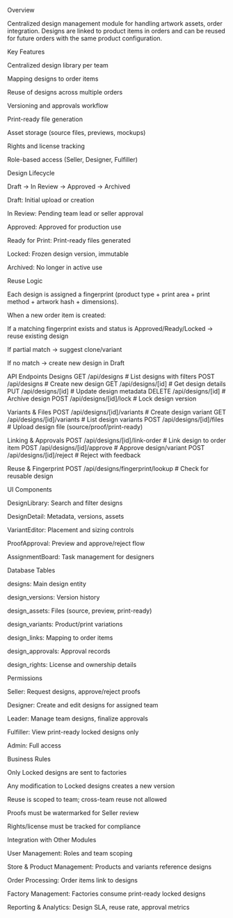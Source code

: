 Overview

Centralized design management module for handling artwork assets, order integration.
Designs are linked to product items in orders and can be reused for future orders with the same product configuration.

Key Features

Centralized design library per team

Mapping designs to order items

Reuse of designs across multiple orders

Versioning and approvals workflow

Print-ready file generation

Asset storage (source files, previews, mockups)

Rights and license tracking

Role-based access (Seller, Designer, Fulfiller)

Design Lifecycle

Draft → In Review → Approved → Archived

Draft: Initial upload or creation

In Review: Pending team lead or seller approval

Approved: Approved for production use

Ready for Print: Print-ready files generated

Locked: Frozen design version, immutable

Archived: No longer in active use

Reuse Logic

Each design is assigned a fingerprint (product type + print area + print method + artwork hash + dimensions).

When a new order item is created:

If a matching fingerprint exists and status is Approved/Ready/Locked → reuse existing design

If partial match → suggest clone/variant

If no match → create new design in Draft

API Endpoints
Designs
GET    /api/designs                     # List designs with filters
POST   /api/designs                     # Create new design
GET    /api/designs/[id]                # Get design details
PUT    /api/designs/[id]                # Update design metadata
DELETE /api/designs/[id]                # Archive design
POST   /api/designs/[id]/lock           # Lock design version

Variants & Files
POST   /api/designs/[id]/variants       # Create design variant
GET    /api/designs/[id]/variants       # List design variants
POST   /api/designs/[id]/files          # Upload design file (source/proof/print-ready)

Linking & Approvals
POST   /api/designs/[id]/link-order     # Link design to order item
POST   /api/designs/[id]/approve        # Approve design/variant
POST   /api/designs/[id]/reject         # Reject with feedback

Reuse & Fingerprint
POST   /api/designs/fingerprint/lookup  # Check for reusable design

UI Components

DesignLibrary: Search and filter designs

DesignDetail: Metadata, versions, assets

VariantEditor: Placement and sizing controls

ProofApproval: Preview and approve/reject flow

AssignmentBoard: Task management for designers

Database Tables

designs: Main design entity

design_versions: Version history

design_assets: Files (source, preview, print-ready)

design_variants: Product/print variations

design_links: Mapping to order items

design_approvals: Approval records

design_rights: License and ownership details

Permissions

Seller: Request designs, approve/reject proofs

Designer: Create and edit designs for assigned team

Leader: Manage team designs, finalize approvals

Fulfiller: View print-ready locked designs only

Admin: Full access

Business Rules

Only Locked designs are sent to factories

Any modification to Locked designs creates a new version

Reuse is scoped to team; cross-team reuse not allowed

Proofs must be watermarked for Seller review

Rights/license must be tracked for compliance

Integration with Other Modules

User Management: Roles and team scoping

Store & Product Management: Products and variants reference designs

Order Processing: Order items link to designs

Factory Management: Factories consume print-ready locked designs

Reporting & Analytics: Design SLA, reuse rate, approval metrics